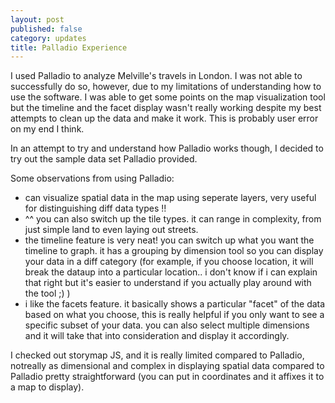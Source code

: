 ```yaml
---
layout: post
published: false
category: updates
title: Palladio Experience
---
```

I used Palladio to analyze Melville's travels in London. I was not able to successfully do so, however, due to my limitations of understanding how to use the software. I was able to get some points on the map visualization tool but the timeline and the facet display wasn't really working despite my best attempts to clean up the data and make it work. This is probably user error on my end I think. 

In an attempt to try and understand how Palladio works though, I  decided to try out the sample data set Palladio provided.

Some observations from using Palladio: 
- can visualize spatial data in the map using seperate layers, very useful for distinguishing diff data types !!
- ^^ you can also switch up the tile types. it can range in complexity, from just simple land to even laying out streets.
- the timeline feature is very neat! you can switch up what you want the timeline to graph. it has a grouping by dimension tool so you can display your data in a diff category (for example, if you choose location, it will break the dataup into a particular location.. i don't know if i can explain that right but it's easier to understand if you actually play around with the tool ;) ) 
- i like the facets feature. it basically shows a particular "facet" of the data based on what you choose, this is really helpful if you only want to see a specific subset of your data. you can also select multiple dimensions and it will take that into consideration and display it accordingly. 

I checked out storymap JS, and it is really limited compared to Palladio, notreally as dimensional and complex in displaying  spatial data compared to Palladio pretty straightforward (you can put in coordinates
and it affixes it to a map to display).
